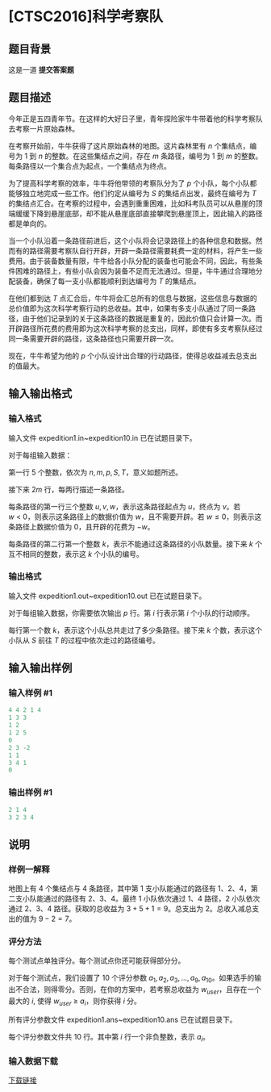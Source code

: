 # [CTSC2016]科学考察队

## 题目背景

这是一道 **提交答案题**

## 题目描述

今年正是五四青年节。在这样的大好日子里，青年探险家牛牛带着他的科学考察队去考察一片原始森林。

在考察开始前，牛牛获得了这片原始森林的地图。这片森林里有 $n$ 个集结点，编号为 $1$ 到 $n$ 的整数。在这些集结点之间，存在 $m$ 条路径，编号为 $1$ 到 $m$ 的整数。每条路径以一个集合点为起点，一个集结点为终点。

为了提高科学考察的效率，牛牛将他带领的考察队分为了 $p$ 个小队，每个小队都能够独立地完成一些工作。他们约定从编号为 $S$ 的集结点出发，最终在编号为 $T$ 的集结点汇合。在考察的过程中，会遇到重重困难，比如科考队员可以从悬崖的顶端缓缓下降到悬崖底部，却不能从悬崖底部直接攀爬到悬崖顶上，因此输入的路径都是单向的。

当一个小队沿着一条路径前进后，这个小队将会记录路径上的各种信息和数据。然而有的路径需要考察队自行开辟，开辟一条路径需要耗费一定的材料，将产生一些费用。由于装备数量有限，牛牛给各小队分配的装备也可能会不同，因此，有些条件困难的路径上，有些小队会因为装备不足而无法通过。但是，牛牛通过合理地分配装备，确保了每一支小队都能顺利到达编号为 $T$ 的集结点。

在他们都到达 $T$ 点汇合后，牛牛将会汇总所有的信息与数据，这些信息与数据的总价值即为这次科学考察行动的总收益。其中，如果有多支小队通过了同一条路径，由于他们记录到的关于这条路径的数据是重复的，因此价值只会计算一次。而开辟路径所花费的费用即为这次科学考察的总支出，同样，即使有多支考察队经过同一条需要开辟的路径，这条路径也只需要开辟一次。

现在，牛牛希望为他的 $p$ 个小队设计出合理的行动路径，使得总收益减去总支出的值最大。

## 输入输出格式

### 输入格式

输入文件 expedition1.in~expedition10.in 已在试题目录下。

对于每组输入数据：

第一行 $5$ 个整数，依次为 $n,m,p,S,T$，意义如题所述。

接下来 $2m$ 行，每两行描述一条路径。

每条路径的第一行三个整数 $u,v,w$，表示这条路径起点为 $u$，终点为 $v$。若 $w~<~0$，则表示这条路径上的数据价值为 $w$，且不需要开辟。若 $w \leq 0$，则表示这条路径上数据价值为 $0$，且开辟的花费为 $-w$。

每条路径的第二行第一个整数 $k$，表示不能通过这条路径的小队数量。接下来 $k$ 个互不相同的整数，表示这 $k$ 个小队的编号。

### 输出格式

输入文件 expedition1.out~expedition10.out 已在试题目录下。

对于每组输入数据，你需要依次输出 $p$ 行。第 $i$ 行表示第 $i$ 个小队的行动顺序。

每行第一个数 $k$，表示这个小队总共走过了多少条路径。接下来 $k$ 个数，表示这个小队从 $S$ 前往 $T$ 的过程中依次走过的路径编号。

## 输入输出样例

### 输入样例 #1

```cpp
4 4 2 1 4
1 3 3
1 2
1 2 5
0
2 3 -2
1 1 
3 4 1
0
```


### 输出样例 #1

```cpp
2 1 4
3 2 3 4
```


## 说明

### 样例一解释

地图上有 $4$ 个集结点与 $4$ 条路径，其中第 $1$ 支小队能通过的路径有 $1、2、4$，第二支小队能通过的路径有 $2、3、4$。最终 $1$ 小队依次通过 $1、4$ 路径，$2$ 小队依次通过 $2、3、4$ 路径。获取的总收益为 $3+5+1=9$。总支出为 $2$。总收入减总支出的值为 $9-2=7$。

### 评分方法

每个测试点单独评分。每个测试点你还可能获得部分分。

对于每个测试点，我们设置了 $10$ 个评分参数 $a_1,a_2,a_3,…,a_9,a_{10}$。如果选手的输出不合法，则得零分。否则，在你的方案中，若考察总收益为 $w_{user}$，且存在一个最大的 $i$, 使得 $w_{user}~\geq~a_{i}$，则你获得 $i$ 分。

所有评分参数文件 expedition1.ans~expedition10.ans 已在试题目录下。

每个评分参数文件共 $10$ 行。其中第 $i$ 行一个非负整数，表示 $a_i$。

### 输入数据下载

[下载链接](https://share.weiyun.com/52vCCzr)

